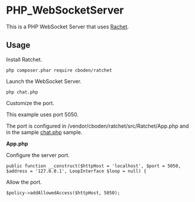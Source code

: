 # PHP_WebSocketServer

This is a PHP WebSocket Server that uses [Rachet](https://github.com/ratchetphp/Ratchet).

## Usage ##

Install Ratchet.
```
php composer.phar require cboden/ratchet
```

Launch the WebSocket Server.

```
php chat.php
```

Customize the port.

This example uses port 5050.

The port is configured in /vendor/cboden/ratchet/src/Ratchet/App.php and in the sample [chat.php](chat.php) sample.

**App.php**

Configure the server port.

```
public function __construct($httpHost = 'localhost', $port = 5050, $address = '127.0.0.1', LoopInterface $loop = null) {
```

Allow the port.

```
$policy->addAllowedAccess($httpHost, 5050);
```
